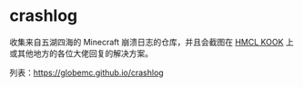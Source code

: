 # crashlog

收集来自五湖四海的 Minecraft 崩溃日志的仓库，并且会截图在 [HMCL KOOK](https://kook.top/Kx7n3t) 上或其他地方的各位大佬回复的解决方案。

列表：https://globemc.github.io/crashlog
